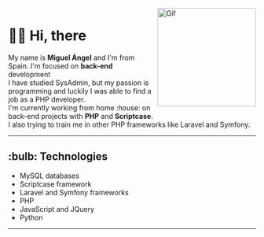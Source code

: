 <img align="right" src="https://user-images.githubusercontent.com/109995454/192154358-b657f3c8-61f1-45da-9ecd-c508d83e258a.png" width="200" alt="Gif"/> 

<h1> 🙋‍♂️ Hi, there</h1>
<p>My name is <strong>Miguel Ángel</strong> and I'm from Spain. I'm focused on <strong>back-end</strong> development<br>
  I have studied SysAdmin, but my passion is programming and luckily I was able to find a job as a PHP developer.<br>
  I'm currently working from home :house: on back-end projects with <strong>PHP</strong> and <strong>Scriptcase</strong>.<br>
  I also trying to train me in other PHP frameworks like Laravel and Symfony.
</p>

<hr/>

<h2>:bulb: Technologies</h2>
<ul>
  <li>MySQL databases</li>
  <li>Scriptcase framework</li>
  <li>Laravel and Symfony frameworks</li>
  <li>PHP</li>
  <li>JavaScript and JQuery</li>
  <li>Python</li>  
</ul>

<hr/>
